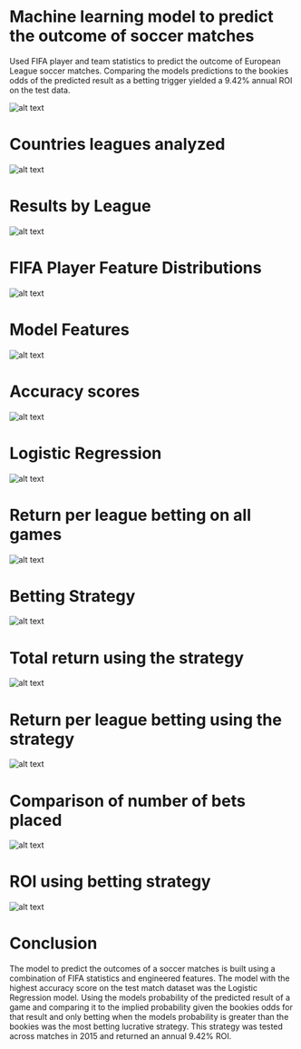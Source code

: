 # Machine learning model to predict the outcome of soccer matches

Used FIFA player and team statistics to predict the outcome of European League soccer matches. Comparing the models predictions to the bookies odds of the predicted result as a betting trigger yielded a 9.42% annual ROI on the test data.

![alt text](https://github.com/Ziggaman/Soccer-Match-Prediction/blob/master/Tableau/Coverpage.png)

# Countries leagues analyzed
![alt text](https://github.com/Ziggaman/Soccer-Match-Prediction/blob/master/Tableau/League%20Map.png)

# Results by League
![alt text](https://github.com/Ziggaman/Soccer-Match-Prediction/blob/master/Tableau/League%20Result%20Spread.png)

# FIFA Player Feature Distributions
![alt text](https://github.com/Ziggaman/Soccer-Match-Prediction/blob/master/Tableau/FIFA%20Feature%20Distribution.png)

# Model Features
![alt text](https://github.com/Ziggaman/Soccer-Match-Prediction/blob/master/Tableau/Feature%20List.png)

# Accuracy scores
![alt text](https://github.com/Ziggaman/Soccer-Match-Prediction/blob/master/Tableau/Model%20Accuracy%20Scores.png)

# Logistic Regression 
![alt text](https://github.com/Ziggaman/Soccer-Match-Prediction/blob/master/Tableau/Logistic%20Regression%20Confusion%20Matrix.png)

# Return per league betting on all games
![alt text](https://github.com/Ziggaman/Soccer-Match-Prediction/blob/master/Tableau/Betting%20Strategy%201%20PL.png)

# Betting Strategy
![alt text](https://github.com/Ziggaman/Soccer-Match-Prediction/blob/master/Tableau/Betting%20Strategy%202.png)

# Total return using the strategy
![alt text](https://github.com/Ziggaman/Soccer-Match-Prediction/blob/master/Tableau/Betting%20Strategy%202%20PL.png)

# Return per league betting using the strategy
![alt text](https://github.com/Ziggaman/Soccer-Match-Prediction/blob/master/Tableau/Betting%20Strategy%202%20PL%20per%20league.png)

# Comparison of number of bets placed 
![alt text](https://github.com/Ziggaman/Soccer-Match-Prediction/blob/master/Tableau/No.%20of%20bets.png)

# ROI using betting strategy
![alt text](https://github.com/Ziggaman/Soccer-Match-Prediction/blob/master/Tableau/ROI.png)

# Conclusion

The model to predict the outcomes of a soccer matches is built using a combination of FIFA statistics and engineered features. The model with the highest accuracy score on the test match dataset was the Logistic Regression model. Using the models probability of the predicted result of a game and comparing it to the implied probability given the bookies odds for that result and only betting when the models probability is greater than the bookies was the most betting lucrative strategy. This strategy was tested across matches in 2015 and returned an annual 9.42% ROI.















